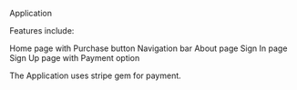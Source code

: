 Application

Features include:

Home page with Purchase button
Navigation bar
About page
Sign In page
Sign Up page with Payment option

The Application uses stripe gem for payment.

